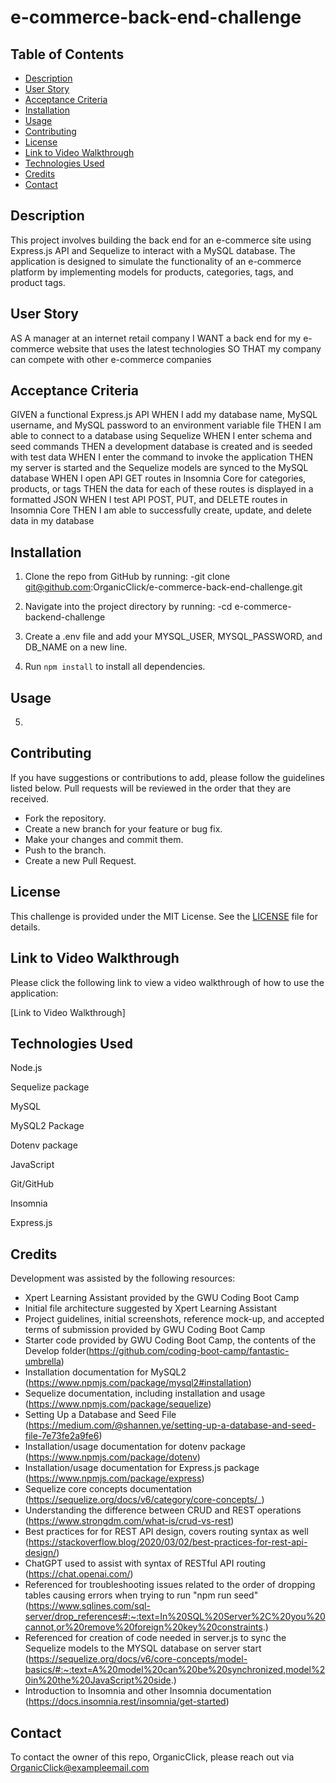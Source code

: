 # e-commerce-back-end-challenge

## Table of Contents
- [Description](#description)
- [User Story](#user-story)
- [Acceptance Criteria](#acceptance-criteria)
- [Installation](#installation)
- [Usage](#usage)
- [Contributing](#contributing)
- [License](#license)
- [Link to Video Walkthrough](#link-to-video-walkthrough)
- [Technologies Used](#technologies-used)
- [Credits](#credits)
- [Contact](#contact)

## Description

This project involves building the back end for an e-commerce site using Express.js API and Sequelize to interact with a MySQL database. The application is designed to simulate the functionality of an e-commerce platform by implementing models for products, categories, tags, and product tags.

## User Story
AS A manager at an internet retail company
I WANT a back end for my e-commerce website that uses the latest technologies
SO THAT my company can compete with other e-commerce companies

## Acceptance Criteria
GIVEN a functional Express.js API
WHEN I add my database name, MySQL username, and MySQL password to an environment variable file
THEN I am able to connect to a database using Sequelize
WHEN I enter schema and seed commands
THEN a development database is created and is seeded with test data
WHEN I enter the command to invoke the application
THEN my server is started and the Sequelize models are synced to the MySQL database
WHEN I open API GET routes in Insomnia Core for categories, products, or tags
THEN the data for each of these routes is displayed in a formatted JSON
WHEN I test API POST, PUT, and DELETE routes in Insomnia Core
THEN I am able to successfully create, update, and delete data in my database

## Installation

1. Clone  the repo from GitHub by running:
    -git clone git@github.com:OrganicClick/e-commerce-back-end-challenge.git

2. Navigate into the project directory by running:
    -cd e-commerce-backend-challenge

3. Create a .env file and add your MYSQL_USER, MYSQL_PASSWORD, and DB_NAME on a new line.

4. Run `npm install` to install all dependencies.


## Usage



5. 

## Contributing
If you have suggestions or contributions to add, please follow the guidelines listed below. Pull requests will be reviewed in the order that they are received.
- Fork the repository.
- Create a new branch for your feature or bug fix.
- Make your changes and commit them.
- Push to the branch.
- Create a new Pull Request.

## License
This challenge is provided under the MIT License. See the [LICENSE](LICENSE) file for details.


## Link to Video Walkthrough

Please click the following link to view a video walkthrough of how to use the application:

[Link to Video Walkthrough] 


## Technologies Used
Node.js

Sequelize package

MySQL

MySQL2 Package

Dotenv package

JavaScript

Git/GitHub

Insomnia

Express.js

## Credits
Development was assisted by the following resources:
 - Xpert Learning Assistant provided by the GWU Coding Boot Camp
 - Initial file architecture suggested by Xpert Learning Assistant
 - Project guidelines, initial screenshots, reference mock-up, and accepted terms of submission provided by GWU Coding Boot Camp
 - Starter code provided by GWU Coding Boot Camp, the contents of the Develop folder(https://github.com/coding-boot-camp/fantastic-umbrella)
 - Installation documentation for MySQL2 (https://www.npmjs.com/package/mysql2#installation)
 - Sequelize documentation, including installation and usage (https://www.npmjs.com/package/sequelize)
 - Setting Up a Database and Seed File (https://medium.com/@shannen.ye/setting-up-a-database-and-seed-file-7e73fe2a9fe6)
 - Installation/usage documentation for dotenv package (https://www.npmjs.com/package/dotenv)
 - Installation/usage documentation for Express.js package (https://www.npmjs.com/package/express)
 - Sequelize core concepts documentation (https://sequelize.org/docs/v6/category/core-concepts/_)
 - Understanding the difference between CRUD and REST operations (https://www.strongdm.com/what-is/crud-vs-rest)
 - Best practices for for REST API design, covers routing syntax as well (https://stackoverflow.blog/2020/03/02/best-practices-for-rest-api-design/)
 - ChatGPT used to assist with syntax of RESTful API routing (https://chat.openai.com/)
 - Referenced for troubleshooting issues related to the order of dropping tables causing errors when trying to run "npm run seed" (https://www.sqlines.com/sql-server/drop_references#:~:text=In%20SQL%20Server%2C%20you%20cannot,or%20remove%20foreign%20key%20constraints.)
 - Referenced for creation of code needed in server.js to sync the Sequelize models to the MYSQL database on server start (https://sequelize.org/docs/v6/core-concepts/model-basics/#:~:text=A%20model%20can%20be%20synchronized,model%20in%20the%20JavaScript%20side.)
 - Introduction to Insomnia and other Insomnia documentation (https://docs.insomnia.rest/insomnia/get-started)

## Contact
To contact the owner of this repo, OrganicClick, please reach out via OrganicClick@exampleemail.com